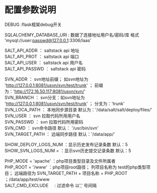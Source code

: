 # 配置参数说明

DEBUG :flask框架debug开关

SQLALCHEMY_DATABASE_URI : 数据了连接地址用户名/密码/库   格式 'mysql://user:passwd@127.0.0.1:3306/laas'


SALT_API_ADDR   ： saltstack api 地址     
SALT_API_PROT   ： saltstack api 端口  
SALT_API_USER   ： saltstack api 用户名  
SALT_API_PASSWD ： saltstack api 密码  


SVN_ADDR        ： svn地址前缀； 如svn地址为 'http://127.0.0.1:8081/usvn/svn/test/trunk' ； 前缀为：'http://172.16.50.117:8081/usvn/svn/'  
SVN_BRANCH      ： svn分支：如svn地址为 'http://127.0.0.1:8081/usvn/svn/test/trunk' ； 分支为：'trunk'  
SVN_LOCA_PATH   ： 本地同步源目录  默认为：'/data/salt/salt/deploy/files/'  
SVN_USER        ： svn 拉取代码所用用户名  
SVN_PASSWD      ： svn 拉取代码所用密码  
SVN_CMD         ： svn命令路径 默认： '/usr/bin/svn'  
SVN_TARGET_PATH ： 远端同步路径  默认：'/data/app/'  


SHOW_DEPLOY_LOGS_NUM ：显示历史发布记录条数 默认：5  
SHOW_SVN_LOGS_NUM =  ：显示svn历史提交记录条数 默认：5  

PHP_MODE = 'apache'  ：php项目类型目录及文件所属者  
PHP_ROOT = '/www'    ：php项目root路径； 列项目名称为 test的php类型项目； 远端路径为 SVN_TARGET_PATH + 项目名称 + PHP_ROOT ；/data/app/test/www  
SALT_CMD_EXCLUDE     : 过滤命令 以',' 号间隔
